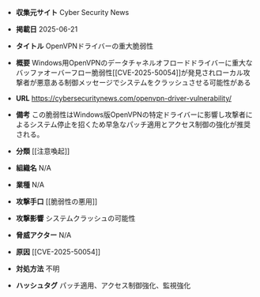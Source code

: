 - **収集元サイト**
Cyber Security News

- **掲載日**
2025-06-21

- **タイトル**
OpenVPNドライバーの重大脆弱性

- **概要**
Windows用OpenVPNのデータチャネルオフロードドライバーに重大なバッファオーバーフロー脆弱性[[CVE-2025-50054]]が発見されローカル攻撃者が悪意ある制御メッセージでシステムをクラッシュさせる可能性がある

- **URL**
https://cybersecuritynews.com/openvpn-driver-vulnerability/

- **備考**
この脆弱性はWindows版OpenVPNの特定ドライバーに影響し攻撃者によるシステム停止を招くため早急なパッチ適用とアクセス制御の強化が推奨される。

- **分類**
[[注意喚起]]

- **組織名**
N/A

- **業種**
N/A

- **攻撃手口**
[[脆弱性の悪用]]

- **攻撃影響**
システムクラッシュの可能性

- **脅威アクター**
N/A

- **原因**
[[CVE-2025-50054]]

- **対処方法**
不明

- **ハッシュタグ**
パッチ適用、アクセス制御強化、監視強化
